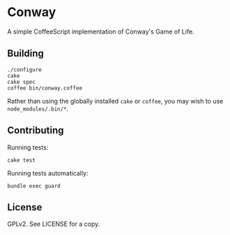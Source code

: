 Conway
======

A simple CoffeeScript implementation of Conway's Game of Life.

Building
--------

    ./configure
    cake
    cake spec
    coffee bin/conway.coffee

Rather than using the globally installed `cake` or `coffee`, you may wish to use `node_modules/.bin/*`.

Contributing
------------

Running tests:

    cake test

Running tests automatically:

    bundle exec guard

License
-------

GPLv2.  See LICENSE for a copy.
